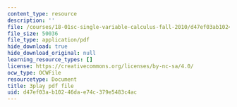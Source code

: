 ```yaml
---
content_type: resource
description: ''
file: /courses/18-01sc-single-variable-calculus-fall-2010/d47ef03ab10246dae74c379e5483c4ac_9v25gg2qJYE.pdf
file_size: 50036
file_type: application/pdf
hide_download: true
hide_download_original: null
learning_resource_types: []
license: https://creativecommons.org/licenses/by-nc-sa/4.0/
ocw_type: OCWFile
resourcetype: Document
title: 3play pdf file
uid: d47ef03a-b102-46da-e74c-379e5483c4ac
---
```

